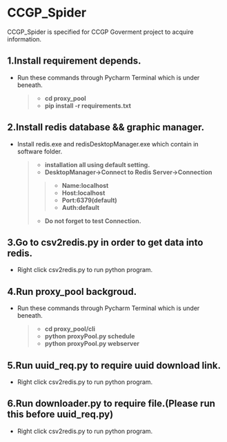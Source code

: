 # CCGP_Spider
CCGP_Spider is specified for CCGP Goverment project to acquire information.

1.Install requirement depends.
---
  - Run these commands through Pycharm Terminal which is under beneath.
    >+ __cd proxy_pool__
    >+ **pip install -r requirements.txt**
 
2.Install redis database && graphic manager.
--- 
  - Install redis.exe and redisDesktopManager.exe which contain in software folder.
    >+ __installation all using default setting.__
    >+ **DesktopManager->Connect to Redis Server->Connection**
       >>* __Name:localhost__
       >>* __Host:localhost__
       >>* __Port:6379(default)__
       >>* __Auth:default__
    >+ **Do not forget to test Connection.**

3.Go to csv2redis.py in order to get data into redis.
---
  - Right click csv2redis.py to run python program.
 
4.Run proxy_pool backgroud.
---
  - Run these commands through Pycharm Terminal which is under beneath.
    >+ __cd proxy_pool/cli__
    >+ **python proxyPool.py schedule**
    >+ **python proxyPool.py webserver**

5.Run uuid_req.py to require uuid download link.
---
  - Right click csv2redis.py to run python program.


6.Run downloader.py to require file.(Please run this before uuid_req.py)
---
  - Right click csv2redis.py to run python program.

 